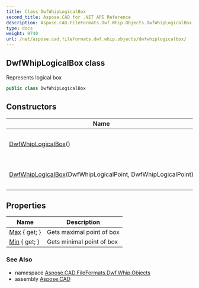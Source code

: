 ```yaml
---
title: Class DwfWhipLogicalBox
second_title: Aspose.CAD for .NET API Reference
description: Aspose.CAD.FileFormats.Dwf.Whip.Objects.DwfWhipLogicalBox class. Represents logical box
type: docs
weight: 9740
url: /net/aspose.cad.fileformats.dwf.whip.objects/dwfwhiplogicalbox/
---
```

## DwfWhipLogicalBox class

Represents logical box

```csharp
public class DwfWhipLogicalBox
```

## Constructors

| Name | Description |
| --- | --- |
| [DwfWhipLogicalBox](dwfwhiplogicalbox/#constructor)() | Initializes a new instance of the `DwfWhipLogicalBox` class |
| [DwfWhipLogicalBox](dwfwhiplogicalbox/#constructor_1)(DwfWhipLogicalPoint, DwfWhipLogicalPoint) | Initializes a new instance of the `DwfWhipLogicalBox` class |

## Properties

| Name | Description |
| --- | --- |
| [Max](../../aspose.cad.fileformats.dwf.whip.objects/dwfwhiplogicalbox/max/) { get; } | Gets maximal point of box |
| [Min](../../aspose.cad.fileformats.dwf.whip.objects/dwfwhiplogicalbox/min/) { get; } | Gets minimal point of box |

### See Also

* namespace [Aspose.CAD.FileFormats.Dwf.Whip.Objects](../../aspose.cad.fileformats.dwf.whip.objects/)
* assembly [Aspose.CAD](../../)


